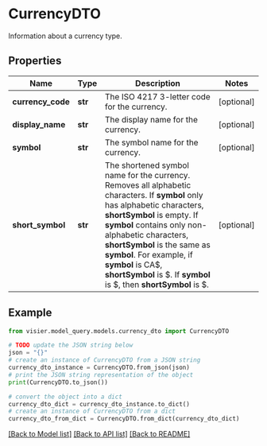 # CurrencyDTO

Information about a currency type.

## Properties

Name | Type | Description | Notes
------------ | ------------- | ------------- | -------------
**currency_code** | **str** | The ISO 4217 3-letter code for the currency. | [optional] 
**display_name** | **str** | The display name for the currency. | [optional] 
**symbol** | **str** | The symbol name for the currency. | [optional] 
**short_symbol** | **str** | The shortened symbol name for the currency.  Removes all alphabetic characters. If **symbol** only has alphabetic characters, **shortSymbol** is empty.  If **symbol** contains only non-alphabetic characters, **shortSymbol** is the same as **symbol**.  For example, if **symbol** is CA$, **shortSymbol** is $. If **symbol** is $, then **shortSymbol** is $. | [optional] 

## Example

```python
from visier.model_query.models.currency_dto import CurrencyDTO

# TODO update the JSON string below
json = "{}"
# create an instance of CurrencyDTO from a JSON string
currency_dto_instance = CurrencyDTO.from_json(json)
# print the JSON string representation of the object
print(CurrencyDTO.to_json())

# convert the object into a dict
currency_dto_dict = currency_dto_instance.to_dict()
# create an instance of CurrencyDTO from a dict
currency_dto_from_dict = CurrencyDTO.from_dict(currency_dto_dict)
```
[[Back to Model list]](../README.md#documentation-for-models) [[Back to API list]](../README.md#documentation-for-api-endpoints) [[Back to README]](../README.md)



